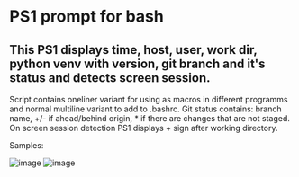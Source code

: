 # PS1 prompt for bash

## This PS1 displays time, host, user, work dir, python venv with version, git branch and it's status and detects screen session.
Script contains oneliner variant for using as macros in different programms and normal multiline variant to add to .bashrc.
Git status contains: branch name, +/- if ahead/behind origin, * if there are changes that are not staged. 
On screen session detection PS1 displays + sign after working directory.

Samples:

![image](https://user-images.githubusercontent.com/42576088/178007135-bb4b0205-c96b-40fb-b849-7b75ddb46ea2.png)
![image](https://user-images.githubusercontent.com/42576088/178007998-20a5b052-2fd2-4978-addb-96c34bdf10ae.png)
